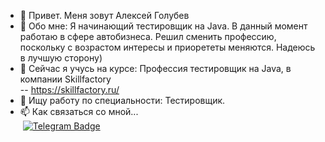 - 👋 Привет. Меня зовут Алексей Голубев
- 👀 Обо мне: 
Я начинающий тестировщик на Java. В данный момент работаю в сфере автобизнеса. Решил 
сменить профессию, поскольку с возрастом интересы и приорететы меняются. Надеюсь в лучшую сторону)
- 🌱 Сейчас я учусь на курсе: Профессия тестировщик на Java, в компании Skillfactory  
-- https://skillfactory.ru/
- 💞️ Ищу работу по специальности: Тестировщик.
- 📫 Как связаться со мной...
  <div id="badges">
    <img src="https://komarev.com/ghpvc/?KI0II=your-github-KI0II&style=flat-square&color=blue" alt=""/>
  <a href="https://t.me/lksgolubev">
    <img src="https://img.shields.io/badge/Telegram-blue?style=for-the-badge&logo=telegram&logoColor=white" alt="Telegram Badge"/>
  </a>
</div>

<!---
KI0II/KI0II is a ✨ special ✨ repository because its `README.md` (this file) appears on your GitHub profile.
You can click the Preview link to take a look at your changes.
--->
